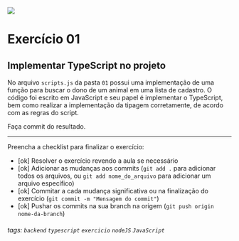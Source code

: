 ![](https://i.imgur.com/xG74tOh.png)

# Exercício 01

## Implementar TypeScript no projeto

No arquivo `scripts.js` da pasta `01` possui uma implementação de uma função para buscar o dono de um animal em uma lista de cadastro. O código foi escrito em JavaScript e seu papel é implementar o TypeScript, bem como realizar a implementação da tipagem corretamente, de acordo com as regras do script.

Faça commit do resultado.

---

Preencha a checklist para finalizar o exercício:

-   [ok] Resolver o exercício revendo a aula se necessário
-   [ok] Adicionar as mudanças aos commits (`git add .` para adicionar todos os arquivos, ou `git add nome_do_arquivo` para adicionar um arquivo específico)
-   [ok] Commitar a cada mudança significativa ou na finalização do exercício (`git commit -m "Mensagem do commit"`)
-   [ok] Pushar os commits na sua branch na origem (`git push origin nome-da-branch`)

###### tags: `backend` `typescript` `exercicio` `nodeJS` `JavaScript`
